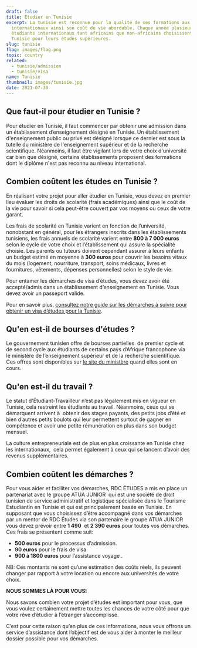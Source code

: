 ```yaml
---
draft: false
title: Etudier en Tunisie
excerpt: La tunisie est reconnue pour la qualité de ses formations aux standards
  internationaux ainsi son coût de vie abordable. Chaque année plusieurs
  étudiants internationaux tant africains que non-africains choisissent la
  Tunisie pour leurs études supérieures.
slug: tunisie
flag: images/flag.png
topic: country
related:
  - tunisie/admission
  - tunisie/visa
name: Tunisie
thumbnail: images/tunisie.jpg
date: 2021-07-30
---
```

## Que faut-il pour étudier en Tunisie ?

Pour étudier en Tunisie, il faut commencer par obtenir une admission dans un établissement d’enseignement désigné en Tunisie. Un établissement d'enseignement public ou privé est désigné lorsque ce dernier est sous la tutelle du ministère de l'enseignement supérieur et de la recherche scientifique. Néanmoins, il faut être vigilant lors de votre choix d'université car bien que désigné, certains établissements proposent des formations dont le diplôme n'est pas reconnu au niveau international.

## Combien coûtent les études en Tunisie ?

En réalisant votre projet pour aller étudier en Tunisie, vous devez en premier lieu évaluer les droits de scolarité (frais académiques) ainsi que le coût de la vie pour savoir si cela peut-être couvert par vos moyens ou ceux de votre garant. 

Les frais de scolarité en Tunisie varient en fonction de l’université, nonobstant en général, pour les étrangers inscrits dans les établissements tunisiens, les frais annuels de scolarité varient entre **800 à 7 000 euros** selon le cycle de votre choix et l’établissement qui assure la spécialité choisie. Les parents ou tuteurs doivent cependant assurer à leurs enfants un budget estimé en moyenne à **300 euros** pour couvrir les besoins vitaux du mois (logement, nourriture, transport, soins médicaux, livres et fournitures, vêtements, dépenses personnelles) selon le style de vie.

Pour entamer les démarches de visa d’études, vous devez avoir été accepté/admis dans un établissement d’enseignement en Tunisie. Vous devez avoir un passeport valide.

Pour en savoir plus, [consultez notre guide sur les démarches à suivre pour obtenir un visa d’études pour la Tunisie](https://dev.rdcetudes.com/guides/tunisie/visa).

## Qu'en est-il de bourses d'études ?

Le gouvernement tunisien offre de bourses partielles  de premier cycle et de second cycle aux étudiants de certains pays d’Afrique francophone via le ministère de l’enseignement supérieur et de la recherche scientifique. Ces offres sont disponibles sur [le site du ministère](http://www.mes.tn/) [](http://www.mes.tn/)quand elles sont en cours.

## Qu'en est-il du travail ?

Le statut d'Étudiant-Travailleur n’est pas légalement mis en vigueur en  Tunisie, cela restreint les étudiants au travail. Néanmoins, ceux qui se démarquent arrivent à  obtenir des stages payants, des petits jobs d’été et bien d’autres petits boulots qui leur permettent surtout de gagner en compétence et avoir une petite rémunération en plus dans son budget mensuel. 

La culture entrepreneuriale est de plus en plus croissante en Tunisie chez les internationaux,  cela permet également à ceux qui se lancent d’avoir des revenus supplémentaires.

## Combien coûtent les démarches ?

Pour vous aider et faciliter vos démarches, RDC ÉTUDES a mis en place un partenariat avec le groupe ATUA JUNIOR  qui est une société de droit tunisien de service administratif et logistique spécialisée dans le Tourisme Estudiantin en Tunisie et qui est principalement basée en Tunisie. En supposant que vous choisissez d’être accompagné dans vos démarches par un mentor de RDC Études via son partenaire le groupe ATUA JUNIOR vous devez prévoir entre **1 490**  et **2 390 euros** pour toutes vos démarches. Ces frais se présentent comme suit:

* **500 euros** pour le processus d’admission.
* **90 euros** pour le frais de visa
* **900 à 1800 euros** pour l’assistance voyage .

NB: Ces montants ne sont qu’une estimation des coûts réels, ils peuvent changer par rapport à votre location ou encore aux universités de votre choix.

**NOUS SOMMES LÀ POUR VOUS!**

Nous savons combien votre projet d’études est important pour vous, que vous voulez certainement mettre toutes les chances de votre côté pour que votre rêve d’étudier à l’étranger s’accomplisse.

C’est pour cette raison qu’en plus de ces informations, nous vous offrons un service d’assistance dont l’objectif est de vous aider à monter le meilleur dossier possible pour vos démarches.